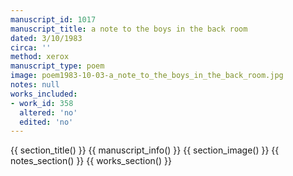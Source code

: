 ```yaml
---
manuscript_id: 1017
manuscript_title: a note to the boys in the back room
dated: 3/10/1983
circa: ''
method: xerox
manuscript_type: poem
image: poem1983-10-03-a_note_to_the_boys_in_the_back_room.jpg
notes: null
works_included:
- work_id: 358
  altered: 'no'
  edited: 'no'
---
```


{{ section_title() }}
{{ manuscript_info() }}
{{ section_image() }}
{{ notes_section() }}
{{ works_section() }}
